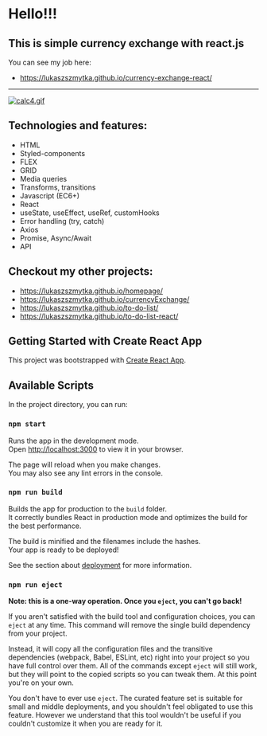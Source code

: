 # Hello!!!

## This is simple currency exchange with react.js

You can see my job here:
- https://lukaszszmytka.github.io/currency-exchange-react/

---
[![calc4.gif](https://i.postimg.cc/tTDczFJ0/calc4.gif)](https://postimg.cc/7GGXHGSX)

## Technologies and features:
- HTML
- Styled-components
- FLEX
- GRID
- Media queries
- Transforms, transitions
- Javascript (EC6+)
- React
- useState, useEffect, useRef, customHooks
- Error handling (try, catch)
- Axios
- Promise, Async/Await
- API

## Checkout my other projects:
- https://lukaszszmytka.github.io/homepage/
- https://lukaszszmytka.github.io/currencyExchange/
- https://lukaszszmytka.github.io/to-do-list/
- https://lukaszszmytka.github.io/to-do-list-react/

## Getting Started with Create React App

This project was bootstrapped with [Create React App](https://github.com/facebook/create-react-app).

## Available Scripts

In the project directory, you can run:

### `npm start`

Runs the app in the development mode.\
Open [http://localhost:3000](http://localhost:3000) to view it in your browser.

The page will reload when you make changes.\
You may also see any lint errors in the console.

### `npm run build`

Builds the app for production to the `build` folder.\
It correctly bundles React in production mode and optimizes the build for the best performance.

The build is minified and the filenames include the hashes.\
Your app is ready to be deployed!

See the section about [deployment](https://facebook.github.io/create-react-app/docs/deployment) for more information.

### `npm run eject`

**Note: this is a one-way operation. Once you `eject`, you can't go back!**

If you aren't satisfied with the build tool and configuration choices, you can `eject` at any time. This command will remove the single build dependency from your project.

Instead, it will copy all the configuration files and the transitive dependencies (webpack, Babel, ESLint, etc) right into your project so you have full control over them. All of the commands except `eject` will still work, but they will point to the copied scripts so you can tweak them. At this point you're on your own.

You don't have to ever use `eject`. The curated feature set is suitable for small and middle deployments, and you shouldn't feel obligated to use this feature. However we understand that this tool wouldn't be useful if you couldn't customize it when you are ready for it.
